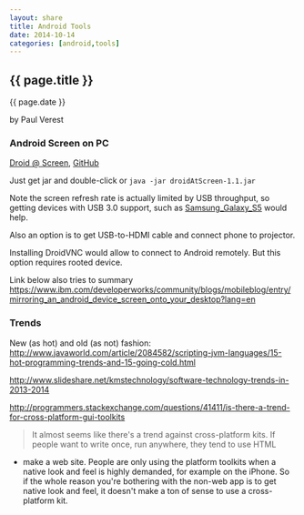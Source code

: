 ```yaml
---
layout: share
title: Android Tools
date: 2014-10-14
categories: [android,tools]
---
```



## {{ page.title }}

<p class="meta">{{ page.date }}</p> by Paul Verest

### Android Screen on PC

[Droid @ Screen](http://droid-at-screen.ribomation.com/), [GitHub](https://github.com/ribomation/DroidAtScreen1)

Just get jar and double-click or `java -jar droidAtScreen-1.1.jar`

Note the screen refresh rate is actually limited by USB throughput,
so getting devices with USB 3.0 support, such as [Samsung_Galaxy_S5](http://en.wikipedia.org/wiki/Samsung_Galaxy_S5) would help.

Also an option is to get USB-to-HDMI cable and connect phone to projector.

Installing DroidVNC would allow to connect to Android remotely. But this option requires rooted device.

Link below also tries to summary
<https://www.ibm.com/developerworks/community/blogs/mobileblog/entry/mirroring_an_android_device_screen_onto_your_desktop?lang=en>

### Trends

New (as hot) and old (as not) fashion: 
<http://www.javaworld.com/article/2084582/scripting-jvm-languages/15-hot-programming-trends-and-15-going-cold.html>

<http://www.slideshare.net/kmstechnology/software-technology-trends-in-2013-2014>

<http://programmers.stackexchange.com/questions/41411/is-there-a-trend-for-cross-platform-gui-toolkits>

> It almost seems like there's a trend against cross-platform kits. If people want to write once, run anywhere, they tend to use HTML
 - make a web site. People are only using the platform toolkits when a native look and feel is highly demanded, 
 for example on the iPhone. So if the whole reason you're bothering with the non-web app is to get native look and feel,
 it doesn't make a ton of sense to use a cross-platform kit.
 